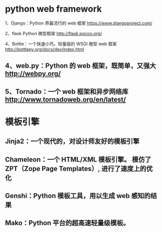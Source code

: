 # python web framework

1、Django：Python 界最流行的 web 框架 https://www.djangoproject.com/

2、flask Python 微型框架 http://flask.pocoo.org/

4、Bottle：一个快速小巧，轻量级的 WSGI 微型 web 框架 http://bottlepy.org/docs/dev/index.html

## 4、web.py：Python 的 web 框架，既简单，又强大 http://webpy.org/

## 5、Tornado：一个 web 框架和异步网络库 http://www.tornadoweb.org/en/latest/


# 模板引擎

## Jinja2：一个现代的，对设计师友好的模板引擎

## Chameleon：一个 HTML/XML 模板引擎。 模仿了 ZPT（Zope Page Templates）, 进行了速度上的优化

## Genshi：Python 模板工具，用以生成 web 感知的结果

## Mako：Python 平台的超高速轻量级模板。
